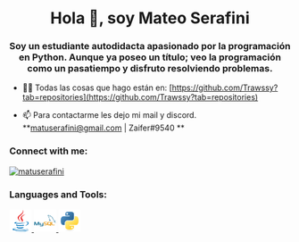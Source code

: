 <h1 align="center">Hola 👋, soy Mateo Serafini</h1>
<h3 align="center">Soy un estudiante autodidacta apasionado por la programación en Python. Aunque ya poseo un título; veo la programación como un pasatiempo y disfruto resolviendo problemas.</h3>

- 👨‍💻 Todas las cosas que hago están en: [https://github.com/Trawssy?tab=repositories](https://github.com/Trawssy?tab=repositories)

- 📫 Para contactarme les dejo mi mail y discord. **matuserafini@gmail.com | Zaifer#9540 **

<h3 align="left">Connect with me:</h3>
<p align="left">
<a href="https://instagram.com/matuserafini" target="blank"><img align="center" src="https://raw.githubusercontent.com/rahuldkjain/github-profile-readme-generator/master/src/images/icons/Social/instagram.svg" alt="matuserafini" height="30" width="40" /></a>
</p>

<h3 align="left">Languages and Tools:</h3>
<p align="left"> <a href="https://www.java.com" target="_blank" rel="noreferrer"> <img src="https://raw.githubusercontent.com/devicons/devicon/master/icons/java/java-original.svg" alt="java" width="40" height="40"/> </a> <a href="https://www.mysql.com/" target="_blank" rel="noreferrer"> <img src="https://raw.githubusercontent.com/devicons/devicon/master/icons/mysql/mysql-original-wordmark.svg" alt="mysql" width="40" height="40"/> </a> <a href="https://www.python.org" target="_blank" rel="noreferrer"> <img src="https://raw.githubusercontent.com/devicons/devicon/master/icons/python/python-original.svg" alt="python" width="40" height="40"/> </a> </p>
